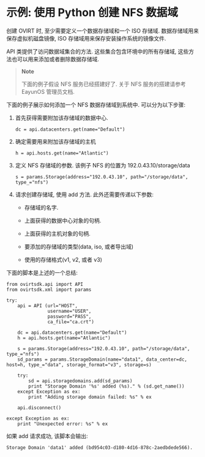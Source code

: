 # 示例: 使用 Python 创建 NFS 数据域

创建 OVIRT 时, 至少需要定义一个数据存储域和一个 ISO 存储域.
数据存储域用来保存虚拟机磁盘镜像, ISO
存储域用来保存安装操作系统的镜像文件.

API 类提供了访问数据域集合的方法. 这些集合包含环境中的所有存储域,
这些方法也可以用来添加或者删除数据存储域.

> **Note**
>
> 下面的例子假设 NFS 服务已经搭建好了. 关于 NFS 服务的搭建请参考 EayunOS
> 管理员文档.

下面的例子展示如何添加一个 NFS 数据存储域到系统中. 可以分为以下步骤:

1.  首先获得需要附加该存储域的数据中心.

                    
        dc = api.datacenters.get(name="Default")
                    
                  

2.  确定需要用来附加该存储域的主机

                    
        h = api.hosts.get(name="Atlantic")
                    
                  

3.  定义 NFS 存储域的参数. 该例子 NFS 的位置为 192.0.43.10/storage/data

                    
        s = params.Storage(address="192.0.43.10", path="/storage/data", type_="nfs")
                    
                  

4.  请求创建存储域, 使用 add 方法. 此外还需要传递以下参数:

    -   存储域的名字.

    -   上面获得的数据中心对象的句柄.

    -   上面获得的主机对象的句柄.

    -   要添加的存储域的类型(data, iso, 或者导出域)

    -   使用的存储格式(v1, v2, 或者 v3)

下面的脚本是上述的一个总结:

            
    from ovirtsdk.api import API
    from ovirtsdk.xml import params

    try:
        api = API (url="HOST",
                   username="USER",
                   password="PASS",
                   ca_file="ca.crt")

        dc = api.datacenters.get(name="Default")
        h = api.hosts.get(name="Atlantic")

        s = params.Storage(address="192.0.43.10", path="/storage/data", type_="nfs")
        sd_params = params.StorageDomain(name="data1", data_center=dc, host=h, type_="data", storage_format="v3", storage=s)

        try:
            sd = api.storagedomains.add(sd_params)
            print "Storage Domain '%s' added (%s)." % (sd.get_name())
        except Exception as ex:
            print "Adding storage domain failed: %s" % ex

        api.disconnect()

    except Exception as ex:
        print "Unexpected error: %s" % ex
            
          

如果 add 请求成功, 该脚本会输出:

    Storage Domain 'data1' added (bd954c03-d180-4d16-878c-2aedbdede566).
          

